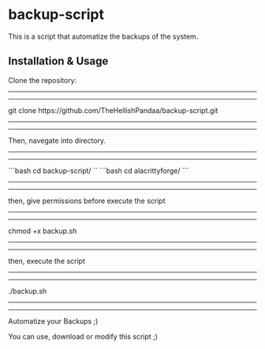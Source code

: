 # backup-script
This is a script that automatize the backups of the system.  

<h2><strong>Installation & Usage</strong></h2>

Clone the repository:

<hr><hr>
git clone https://github.com/TheHellishPandaa/backup-script.git
<hr><hr>
Then, navegate into directory.
<hr><hr>
 ```bash
   cd backup-script/
   ``
    ```bash
   cd alacrittyforge/
   ```
<hr><hr>
then, give permissions before execute the script
<hr><hr>
chmod +x backup.sh
<hr><hr>
then, execute the script
<hr><hr>
./backup.sh
<hr><hr>
Automatize your Backups ;)

You can use, download or modify this script ;)
